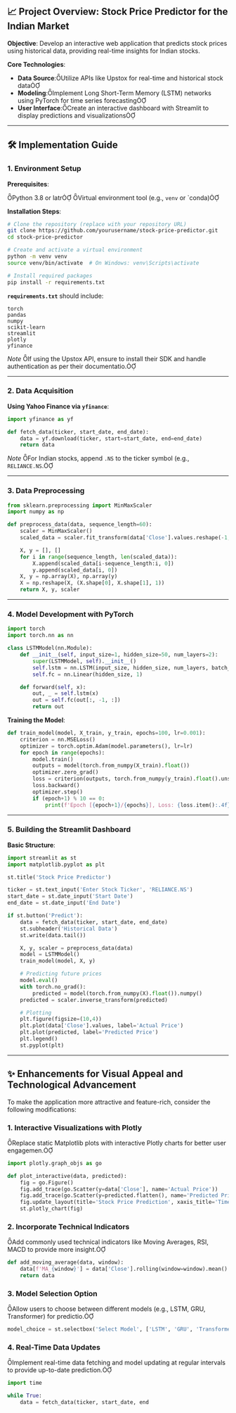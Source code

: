 ## 📈 Project Overview: Stock Price Predictor for the Indian Market

**Objective**: Develop an interactive web application that predicts stock prices using historical data, providing real-time insights for Indian stocks.

**Core Technologies**:

- **Data Source**:Utilize APIs like Upstox for real-time and historical stock data
- **Modeling**:Implement Long Short-Term Memory (LSTM) networks using PyTorch for time series forecasting
- **User Interface**:Create an interactive dashboard with Streamlit to display predictions and visualizations

---

## 🛠️ Implementation Guide

### 1. Environment Setup

**Prerequisites**:

 Python 3.8 or latr
 Virtual environment tool (e.g., `venv` or `conda)

**Installation Steps**:

```bash
# Clone the repository (replace with your repository URL)
git clone https://github.com/yourusername/stock-price-predictor.git
cd stock-price-predictor

# Create and activate a virtual environment
python -m venv venv
source venv/bin/activate  # On Windows: venv\Scripts\activate

# Install required packages
pip install -r requirements.txt
```

**`requirements.txt`** should include:

```
torch
pandas
numpy
scikit-learn
streamlit
plotly
yfinance
```

*Note* If using the Upstox API, ensure to install their SDK and handle authentication as per their documentatio.

---

### 2. Data Acquisition

**Using Yahoo Finance via `yfinance`**:

```python
import yfinance as yf

def fetch_data(ticker, start_date, end_date):
    data = yf.download(ticker, start=start_date, end=end_date)
    return data
```

*Note* For Indian stocks, append `.NS` to the ticker symbol (e.g., `RELIANCE.NS`.

---

### 3. Data Preprocessing

```python
from sklearn.preprocessing import MinMaxScaler
import numpy as np

def preprocess_data(data, sequence_length=60):
    scaler = MinMaxScaler()
    scaled_data = scaler.fit_transform(data['Close'].values.reshape(-1, 1))

    X, y = [], []
    for i in range(sequence_length, len(scaled_data)):
        X.append(scaled_data[i-sequence_length:i, 0])
        y.append(scaled_data[i, 0])
    X, y = np.array(X), np.array(y)
    X = np.reshape(X, (X.shape[0], X.shape[1], 1))
    return X, y, scaler
```

---

### 4. Model Development with PyTorch

```python
import torch
import torch.nn as nn

class LSTMModel(nn.Module):
    def __init__(self, input_size=1, hidden_size=50, num_layers=2):
        super(LSTMModel, self).__init__()
        self.lstm = nn.LSTM(input_size, hidden_size, num_layers, batch_first=True)
        self.fc = nn.Linear(hidden_size, 1)

    def forward(self, x):
        out, _ = self.lstm(x)
        out = self.fc(out[:, -1, :])
        return out
```

**Training the Model**:

```python
def train_model(model, X_train, y_train, epochs=100, lr=0.001):
    criterion = nn.MSELoss()
    optimizer = torch.optim.Adam(model.parameters(), lr=lr)
    for epoch in range(epochs):
        model.train()
        outputs = model(torch.from_numpy(X_train).float())
        optimizer.zero_grad()
        loss = criterion(outputs, torch.from_numpy(y_train).float().unsqueeze(1))
        loss.backward()
        optimizer.step()
        if (epoch+1) % 10 == 0:
            print(f'Epoch [{epoch+1}/{epochs}], Loss: {loss.item():.4f}')
```

---

### 5. Building the Streamlit Dashboard

**Basic Structure**:

```python
import streamlit as st
import matplotlib.pyplot as plt

st.title('Stock Price Predictor')

ticker = st.text_input('Enter Stock Ticker', 'RELIANCE.NS')
start_date = st.date_input('Start Date')
end_date = st.date_input('End Date')

if st.button('Predict'):
    data = fetch_data(ticker, start_date, end_date)
    st.subheader('Historical Data')
    st.write(data.tail())

    X, y, scaler = preprocess_data(data)
    model = LSTMModel()
    train_model(model, X, y)

    # Predicting future prices
    model.eval()
    with torch.no_grad():
        predicted = model(torch.from_numpy(X).float()).numpy()
    predicted = scaler.inverse_transform(predicted)

    # Plotting
    plt.figure(figsize=(10,4))
    plt.plot(data['Close'].values, label='Actual Price')
    plt.plot(predicted, label='Predicted Price')
    plt.legend()
    st.pyplot(plt)
```

---

## ✨ Enhancements for Visual Appeal and Technological Advancement

To make the application more attractive and feature-rich, consider the following modifications:

### 1. **Interactive Visualizations with Plotly**
Replace static Matplotlib plots with interactive Plotly charts for better user engagemen.

```python
import plotly.graph_objs as go

def plot_interactive(data, predicted):
    fig = go.Figure()
    fig.add_trace(go.Scatter(y=data['Close'], name='Actual Price'))
    fig.add_trace(go.Scatter(y=predicted.flatten(), name='Predicted Price'))
    fig.update_layout(title='Stock Price Prediction', xaxis_title='Time', yaxis_title='Price')
    st.plotly_chart(fig)
```

### 2. **Incorporate Technical Indicators**
Add commonly used technical indicators like Moving Averages, RSI, MACD to provide more insight.

```python
def add_moving_average(data, window):
    data[f'MA_{window}'] = data['Close'].rolling(window=window).mean()
    return data
```

### 3. **Model Selection Option**
Allow users to choose between different models (e.g., LSTM, GRU, Transformer) for predictio.

```python
model_choice = st.selectbox('Select Model', ['LSTM', 'GRU', 'Transformer'])
```

### 4. **Real-Time Data Updates**
Implement real-time data fetching and model updating at regular intervals to provide up-to-date prediction.

```python
import time

while True:
    data = fetch_data(ticker, start_date, end 
